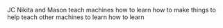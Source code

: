 JC Nikita and Mason teach machines how to learn how to make things to help teach other machines to learn how to learn
